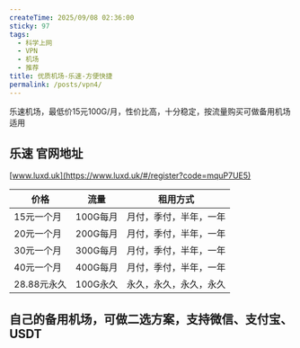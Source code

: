 ```yaml
---
createTime: 2025/09/08 02:36:00
sticky: 97
tags:
  - 科学上网
  - VPN
  - 机场
  - 推荐
title: 优质机场-乐速-方便快捷
permalink: /posts/vpn4/
---
```

乐速机场，最低价15元100G/月，性价比高，十分稳定，按流量购买可做备用机场适用

## 乐速 官网地址

[www.luxd.uk](https://www.luxd.uk/#/register?code=mquP7UE5)


|价格|流量|租用方式|
|---|---|---|
|15元一个月|100G每月|月付，季付，半年，一年|
|20元一个月|200G每月|月付，季付，半年，一年|
|30元一个月|300G每月|月付，季付，半年，一年|
|40元一个月|400G每月|月付，季付，半年，一年|
|28.88元永久|100G永久|永久，永久，永久，永久|

## 自己的备用机场，可做二选方案，支持微信、支付宝、USDT


